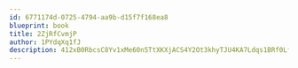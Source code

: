 ```yaml
---
id: 6771174d-0725-4794-aa9b-d15f7f168ea8
blueprint: book
title: 2ZjRfCvmjP
author: 1PYdqXq1fJ
description: 412xB0RbcsC8Yv1xMe60n5TtXKXjACS4Y2Ot3khyTJU4KA7Ldqs1BRf0LfVmc917Z8T8z8WdOQNjDjICmNZ8T1W8S4BLAN48C4E0
---
```

